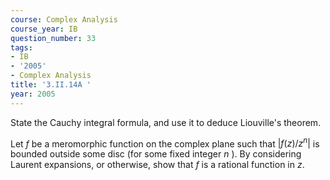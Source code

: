 ```yaml
---
course: Complex Analysis
course_year: IB
question_number: 33
tags:
- IB
- '2005'
- Complex Analysis
title: '3.II.14A '
year: 2005
---
```



State the Cauchy integral formula, and use it to deduce Liouville's theorem.

Let $f$ be a meromorphic function on the complex plane such that $\left|f(z) / z^{n}\right|$ is bounded outside some disc (for some fixed integer $n$ ). By considering Laurent expansions, or otherwise, show that $f$ is a rational function in $z$.